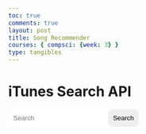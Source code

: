 ```yaml
---
toc: true
comments: true
layout: post
title: Song Recommender
courses: { compsci: {week: 3} }
type: tangibles
---
```


<head>
    <title>iTunes Search API</title>
    <script src="https://code.jquery.com/jquery-3.6.0.min.js"></script>
    <style>
        .result {
            display: inline-block;
            background-color: black;
            color: white;
            border-radius: 25px;
            padding: 10px;
            margin: 10px;
            width: 100%;
        }
        .result img {
            vertical-align: middle;
            margin-right: 10px;
        }
        .search {
            border-radius: 10px;
            padding: 10px;
            border: none;
            outline: none;
        }
        .search-button {
            border-radius: 10px;
            padding: 10px;
            border: none;
            outline: none;
            cursor: pointer;
            font: oxygen;
        }
        .similar-button {
                        border-radius: 10px;
            padding: 10px;
            border: none;
            outline: none;
            cursor: pointer;
            font: oxygen;
        }
    </style>
</head>
<body>
    <h1>iTunes Search API</h1>
    <input type="text" class="search" id="search" placeholder="Search">
    <button class="search-button" id="search-button">Search</button>
    <div id="results"></div>
    <script>
    function searchItunesByGenre(genre, callback) {
        const baseUrl = "https://itunes.apple.com/search";
        const params = new URLSearchParams({
            term: genre,
            media: "music",
            entity: "song",
            attribute: "genreTerm"
        });
        fetch(`${baseUrl}?${params.toString()}`)
            .then(response => response.json())
            .then(data => {
                callback(data.results);
            })
            .catch(error => {
            console.error("An error occurred while searching the iTunes Store:", error);
            });
        }
        function displayResults(results) {
        $('#results').empty();
        results.forEach(result => {
            var $result = $('<div class="result"></div>');
            $result.append('<img src="' + result.artworkUrl100 + '">');
            $result.append('<br> <span>' + result.collectionName + '</span><br>');
            $result.append('<span>' + result.artistName + '</span><br>');
            $result.append('<span>' + result.primaryGenreName + '</span><br>');
            $('#results').append($result);
        });
    }
    </script>
    <script>
        $(document).ready(function() {
            $('#search-button').click(function() {
                var searchTerm = $('#search').val();
                $.ajax({
                    url: 'https://itunes.apple.com/search?term=' + searchTerm,
                    dataType: 'jsonp',
                    success: function(data) {
                        $('#results').empty();
                        data.results.forEach(function(result) {
                            var $result = $('<div class="result"></div>');
                            $result.append('<img src="' + result.artworkUrl100 + '">');
                            $result.append('<br> <span>' + result.collectionName + '</span><br>');
                            $result.append('<span>' + result.artistName + '</span><br>');
                            $result.append('<span>' + result.primaryGenreName + '</span><br>');
                            var $findSimilarButton = $('<button class="similar-button">Find Similar Results</button>');
                            $findSimilarButton.click(function() {
                                var genre = result.primaryGenreName;
                                var genreSearch = searchItunesByGenre(genre, displayResults);
                            });
                            $result.append($findSimilarButton);
                            $('#results').append($result);
                        });
                    }
                });
            });
        });
    </script>
</body>
